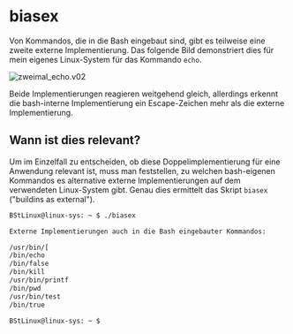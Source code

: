 # biasex

Von Kommandos, die in die Bash eingebaut sind, gibt es teilweise eine zweite externe Implementierung. Das folgende Bild demonstriert dies für mein eigenes Linux-System für das Kommando `echo`.

![zweimal_echo.v02](/home/pejo/Bilder/Facebook-Linux/zweimal_echo.v02.png)  

Beide Implementierungen reagieren weitgehend gleich, allerdings erkennt die bash-interne Implementierung ein Escape-Zeichen mehr als die externe Implementierung.

## Wann ist dies relevant? ##

Um im Einzelfall zu entscheiden, ob diese Doppelimplementierung für eine Anwendung relevant ist, muss man feststellen, zu welchen bash-eigenen Kommandos es alternative externe Implementierungen auf dem verwendeten Linux-System gibt. Genau dies ermittelt das Skript `biasex` ("buildins as external").

```bash
BStLinux@linux-sys: ~ $ ./biasex 

Externe Implementierungen auch in die Bash eingebauter Kommandos:

/usr/bin/[
/bin/echo
/bin/false
/bin/kill
/usr/bin/printf
/bin/pwd
/usr/bin/test
/bin/true

BStLinux@linux-sys: ~ $   
```

